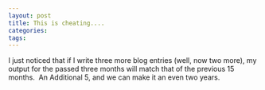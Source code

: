 ```yaml
---
layout: post
title: This is cheating....
categories: 
tags: 
---
```


  <p>I just noticed that if I write three more blog entries (well, now two more), my output for the passed three months will match that of the previous 15 months.  An Additional 5, and we can make it an even two years.</p>